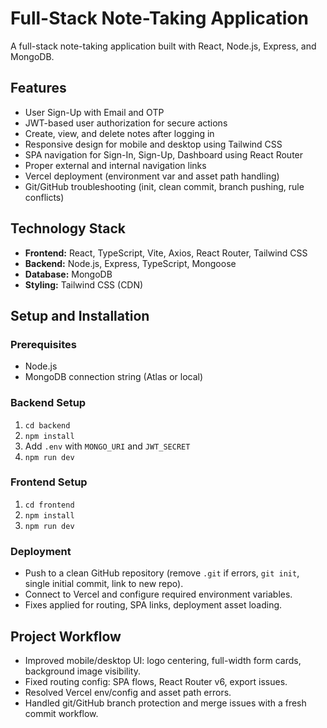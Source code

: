 # Full-Stack Note-Taking Application

A full-stack note-taking application built with React, Node.js, Express, and MongoDB.

## Features

- User Sign-Up with Email and OTP  
- JWT-based user authorization for secure actions  
- Create, view, and delete notes after logging in  
- Responsive design for mobile and desktop using Tailwind CSS  
- SPA navigation for Sign-In, Sign-Up, Dashboard using React Router  
- Proper external and internal navigation links  
- Vercel deployment (environment var and asset path handling)  
- Git/GitHub troubleshooting (init, clean commit, branch pushing, rule conflicts)

## Technology Stack

- **Frontend:** React, TypeScript, Vite, Axios, React Router, Tailwind CSS  
- **Backend:** Node.js, Express, TypeScript, Mongoose  
- **Database:** MongoDB  
- **Styling:** Tailwind CSS (CDN)

## Setup and Installation

### Prerequisites
- Node.js  
- MongoDB connection string (Atlas or local)

### Backend Setup
1. `cd backend`
2. `npm install`
3. Add `.env` with `MONGO_URI` and `JWT_SECRET`
4. `npm run dev`

### Frontend Setup
1. `cd frontend`
2. `npm install`
3. `npm run dev`

### Deployment
- Push to a clean GitHub repository (remove `.git` if errors, `git init`, single initial commit, link to new repo).
- Connect to Vercel and configure required environment variables.
- Fixes applied for routing, SPA links, deployment asset loading.

## Project Workflow

- Improved mobile/desktop UI: logo centering, full-width form cards, background image visibility.
- Fixed routing config: SPA flows, React Router v6, export issues.
- Resolved Vercel env/config and asset path errors.
- Handled git/GitHub branch protection and merge issues with a fresh commit workflow.

